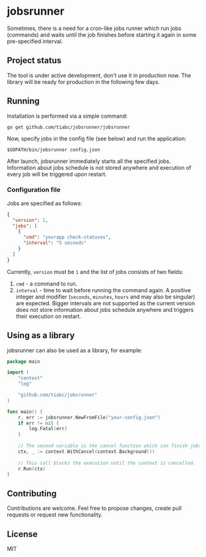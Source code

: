# jobsrunner

Sometimes, there is a need for a cron-like jobs runner which run jobs (commands) and waits until
the job finishes before starting it again in some pre-specified interval.

## Project status

The tool is under active development, don't use it in production now. The library will be ready
for production in the following few days.

## Running

Installation is performed via a simple command:

    go get github.com/tiabc/jobsrunner/jobsrunner
    
Now, specify jobs in the config file (see below) and run the application:

    $GOPATH/bin/jobsrunner config.json 
    
After launch, jobsrunner immediately starts all the specified jobs. Information about jobs schedule
is not stored anywhere and execution of every job will be triggered upon restart.

### Configuration file

Jobs are specified as follows:

```json
{
  "version": 1,
  "jobs": [
    {
      "cmd": "yourapp check-statuses",
      "interval": "5 seconds"
    }
  ]
}
```

Currently, `version` must be `1` and the list of jobs consists of two fields:
1. `cmd` - a command to run.
1. `interval` - time to wait before running the command again. A positive integer and modifier
(`seconds`, `minutes`, `hours` and may also be singular) are expected. Bigger intervals are
not supported as the current version does not store information about jobs schedule anywhere
and triggers their execution on restart. 

## Using as a library

jobsrunner can also be used as a library, for example:

```go
package main

import (
	"context"
	"log"

	"github.com/tiabc/jobsrunner"
)

func main() {
	r, err := jobsrunner.NewFromFile("your-config.json")
	if err != nil {
		log.Fatal(err)
	}
	
	// The second variable is the cancel function which can finish jobsrunner.
	ctx, _ := context.WithCancel(context.Background())
	
	// This call blocks the execution until the context is cancelled.
	r.Run(ctx)
}
```

## Contributing

Contributions are welcome. Feel free to propose changes, create pull requests or request new functionality.

## License

MIT
